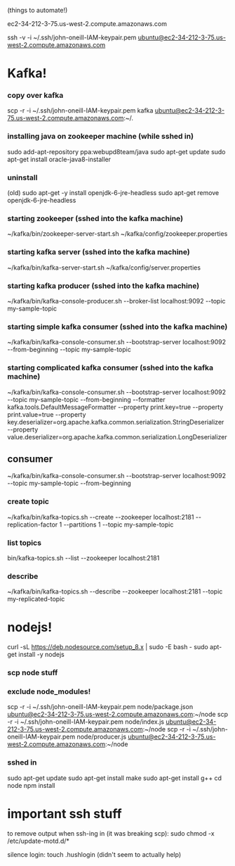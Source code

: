 (things to automate!)

ec2-34-212-3-75.us-west-2.compute.amazonaws.com

ssh -v -i ~/.ssh/john-oneill-IAM-keypair.pem ubuntu@ec2-34-212-3-75.us-west-2.compute.amazonaws.com

# Kafka!

### copy over kafka
scp -r -i ~/.ssh/john-oneill-IAM-keypair.pem kafka ubuntu@ec2-34-212-3-75.us-west-2.compute.amazonaws.com:~/.

### installing java on zookeeper machine (while sshed in)
sudo add-apt-repository ppa:webupd8team/java
sudo apt-get update
sudo apt-get install oracle-java8-installer

### uninstall
(old) sudo apt-get -y install openjdk-6-jre-headless
sudo apt-get remove openjdk-6-jre-headless

### starting zookeeper (sshed into the kafka machine)
~/kafka/bin/zookeeper-server-start.sh ~/kafka/config/zookeeper.properties

### starting kafka server (sshed into the kafka machine)
~/kafka/bin/kafka-server-start.sh ~/kafka/config/server.properties

### starting kafka producer (sshed into the kafka machine)
~/kafka/bin/kafka-console-producer.sh --broker-list localhost:9092 --topic my-sample-topic

### starting simple kafka consumer (sshed into the kafka machine)
~/kafka/bin/kafka-console-consumer.sh --bootstrap-server localhost:9092 --from-beginning --topic my-sample-topic

### starting complicated kafka consumer (sshed into the kafka machine)
~/kafka/bin/kafka-console-consumer.sh --bootstrap-server localhost:9092     --topic my-sample-topic --from-beginning     --formatter kafka.tools.DefaultMessageFormatter     --property print.key=true     --property print.value=true     --property key.deserializer=org.apache.kafka.common.serialization.StringDeserializer     --property value.deserializer=org.apache.kafka.common.serialization.LongDeserializer

## consumer
~/kafka/bin/kafka-console-consumer.sh --bootstrap-server localhost:9092 --topic my-sample-topic --from-beginning

### create topic
~/kafka/bin/kafka-topics.sh --create --zookeeper localhost:2181 --replication-factor 1 --partitions 1 --topic my-sample-topic

### list topics
bin/kafka-topics.sh --list --zookeeper localhost:2181

### describe
~/kafka/bin/kafka-topics.sh --describe --zookeeper localhost:2181 --topic my-replicated-topic




# nodejs!
curl -sL https://deb.nodesource.com/setup_8.x | sudo -E bash -
sudo apt-get install -y nodejs

### scp node stuff
### exclude node_modules!
scp -r -i ~/.ssh/john-oneill-IAM-keypair.pem node/package.json ubuntu@ec2-34-212-3-75.us-west-2.compute.amazonaws.com:~/node
scp -r -i ~/.ssh/john-oneill-IAM-keypair.pem node/index.js ubuntu@ec2-34-212-3-75.us-west-2.compute.amazonaws.com:~/node
scp -r -i ~/.ssh/john-oneill-IAM-keypair.pem node/producer.js ubuntu@ec2-34-212-3-75.us-west-2.compute.amazonaws.com:~/node

### sshed in
sudo apt-get update
sudo apt-get install make
sudo apt-get install g++
cd node
npm install



# important ssh stuff
to remove output when ssh-ing in (it was breaking scp):
sudo chmod -x /etc/update-motd.d/*

silence login:
touch .hushlogin
(didn't seem to actually help)

